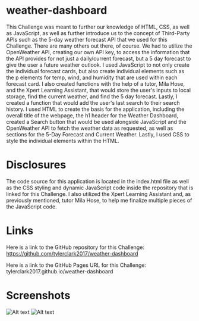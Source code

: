 # weather-dashboard
This Challenge was meant to further our knowledge of HTML, CSS, as well as JavaScript, as well as further introduce us to the concept of Third-Party APIs such as the 5-day weather forecast API that we used for this Challenge. There are many others out there, of course. We had to utilize the OpenWeather API, creating our own API key, to access the information that the API provides for not just a daily/current forecast, but a 5 day forecast to give the user a future weather outlook. I used JavaScript to not only create the individual forecast cards, but also create individual elements such as the p elements for temp, wind, and humidity that are used within each forecast card. I also created functions with the help of a tutor, Mila Hose, and the Xpert Learning Assistant, that would store the user's inputs to local storage, find the current weather, and find the 5 day forecast. Lastly, I created a function that would add the user's last search to their search history. I used HTML to create the basis for the application, including the overall title of the webpage, the h1 header for the Weather Dashboard, created a Search button that would be used alongside JavaScript and the OpenWeather API to fetch the weather data as requested, as well as sections for the 5-Day Forecast and Current Weather. Lastly, I used CSS to style the individual elements within the HTML. 

# Disclosures
The code source for this application is located in the index.html file as well as the CSS styling and dynamic JavaScript code inside the repository that is linked for this Challenge. I also utilized the Xpert Learning Assistant and, as previously mentioned, tutor Mila Hose, to help me finalize multiple pieces of the JavaScript code. 

# Links
Here is a link to the GitHub repository for this Challenge: https://github.com/tylerclark2017/weather-dashboard

Here is a link to the GitHub Pages URL for this Challenge: tylerclark2017.github.io/weather-dashboard

# Screenshots
![Alt text](<Screenshot 2024-01-03 at 11.36.32 AM.png>)
![Alt text](<Screenshot 2024-01-03 at 11.37.45 AM.png>)
